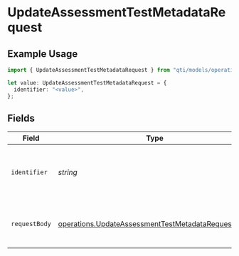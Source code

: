 # UpdateAssessmentTestMetadataRequest

## Example Usage

```typescript
import { UpdateAssessmentTestMetadataRequest } from "qti/models/operations";

let value: UpdateAssessmentTestMetadataRequest = {
  identifier: "<value>",
};
```

## Fields

| Field                                                                                                                    | Type                                                                                                                     | Required                                                                                                                 | Description                                                                                                              |
| ------------------------------------------------------------------------------------------------------------------------ | ------------------------------------------------------------------------------------------------------------------------ | ------------------------------------------------------------------------------------------------------------------------ | ------------------------------------------------------------------------------------------------------------------------ |
| `identifier`                                                                                                             | *string*                                                                                                                 | :heavy_check_mark:                                                                                                       | The identifier of the assessment test to update                                                                          |
| `requestBody`                                                                                                            | [operations.UpdateAssessmentTestMetadataRequestBody](../../models/operations/updateassessmenttestmetadatarequestbody.md) | :heavy_check_mark:                                                                                                       | The assessment test metadata to update                                                                                   |